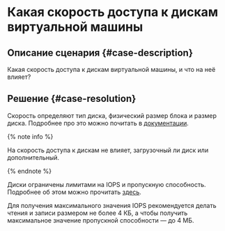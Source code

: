 # Какая скорость доступа к дискам виртуальной машины


## Описание сценария {#case-description}

Какая скорость доступа к дискам виртуальной машины, и что на неё влияет?

## Решение {#case-resolution}

Скорость определяют тип диска, физический размер блока и размер диска. Подробнее про это можно почитать в [документации](../../../compute/concepts/disk#performance).

{% note info %}

На скорость доступа к дискам не влияет, загрузочный ли диск или дополнительный. 

{% endnote %}

Диски ограничены лимитами на IOPS и пропускную способность. Подробнее об этом можно прочитать [здесь](../../../compute/concepts/limits#limits-disks).  

Для получения максимального значения IOPS рекомендуется делать чтения и записи размером не более 4 КБ, а чтобы получить максимальное значение пропускной способности — до 4 МБ. 
